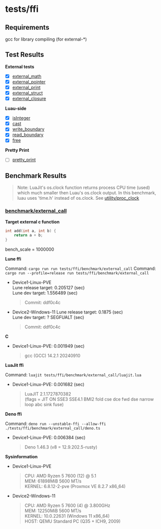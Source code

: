 # tests/ffi

## Requirements

gcc for library compiling (for external-\*)

## Test Results

**External tests**

- [x] [external_math](./external_math/init.luau)
- [x] [external_pointer](./external_pointer/init.luau)
- [x] [external_print](./external_print/init.luau)
- [x] [external_struct](./external_struct/init.luau)
- [x] [external_closure](./external_closure/init.luau)

**Luau-side**

- [x] [isInteger](./isInteger.luau)
- [x] [cast](./cast.luau)
- [x] [write_boundary](./write_boundary.luau)
- [x] [read_boundary](./read_boundary.luau)
- [x] [free](./free.luau)

**Pretty Print**

- [ ] [pretty_print](./pretty_print)

## Benchmark Results

> Note: LuaJit's os.clock function returns process CPU time (used) which much smaller then Luau's os.clock output. In this benchmark, luau uses 'time.h' instead of os.clock. See [utility/proc_clock](./utility/proc_clock/init.luau)

### [benchmark/external_call](./benchmark/external_call/init.luau)

**Target external c function**

```c
int add(int a, int b) {
    return a + b;
}
```

bench_scale = 1000000

**Lune ffi**

Command: `cargo run run tests/ffi/benchmark/external_call`
Command: `cargo run --profile=release run tests/ffi/benchmark/external_call`

- Device1-Linux-PVE  
  Lune release target: 0.205127 (sec)  
  Lune dev target: 1.556489 (sec)

  > Commit: ddf0c4c

- Device2-Windows-11
  Lune release target: 0.1875 (sec)  
  Lune dev target: ? SEGFUALT (sec)

  > Commit: ddf0c4c

**C**

- Device1-Linux-PVE: 0.001949 (sec)
  > gcc (GCC) 14.2.1 20240910

**LuaJit ffi**

Command: `luajit tests/ffi/benchmark/external_call/luajit.lua`

- Device1-Linux-PVE: 0.001682 (sec)
  > LuaJIT 2.1.1727870382  
  > (flags = JIT ON SSE3 SSE4.1 BMI2 fold cse dce fwd dse narrow loop abc sink fuse)

**Deno ffi**

Command: `deno run --unstable-ffi --allow-ffi ./tests/ffi/benchmark/external_call/deno.ts`

- Device1-Linux-PVE: 0.006384 (sec)
  > Deno 1.46.3 (v8 = 12.9.202.5-rusty)

**Sysinformation**

- Device1-Linux-PVE

  > CPU: AMD Ryzen 5 7600 (12) @ 5.1  
  > MEM: 61898MiB 5600 MT/s  
  > KERNEL: 6.8.12-2-pve (Proxmox VE 8.2.7 x86_64)

- Device2-Windows-11

  > CPU: AMD Ryzen 5 7600 (4) @ 3.800GHz  
  > MEM: 12250MiB 5600 MT/s  
  > KERNEL: 10.0.22631 (Windows 11 x86_64)  
  > HOST: QEMU Standard PC (Q35 + ICH9, 2009)

